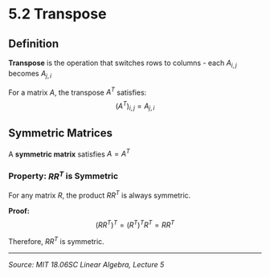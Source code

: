 # 5.2 Transpose

## Definition

**Transpose** is the operation that switches rows to columns - each $A_{i,j}$ becomes $A_{j,i}$

For a matrix $A$, the transpose $A^T$ satisfies:
$$
(A^T)_{i,j} = A_{j,i}
$$

## Symmetric Matrices

A **symmetric matrix** satisfies $A = A^T$

### Property: $RR^T$ is Symmetric

For any matrix $R$, the product $RR^T$ is always symmetric.

**Proof:**
$$
(RR^T)^T = (R^T)^T R^T = RR^T
$$

Therefore, $RR^T$ is symmetric.

---

*Source: MIT 18.06SC Linear Algebra, Lecture 5*
